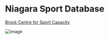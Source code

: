 # Niagara Sport Database

[Brock Centre for Sport Capacity](https://brocku.ca/applied-health-sciences/centre-for-sport-capacity/)

![image](https://user-images.githubusercontent.com/46492847/52574073-7bd99e00-2de9-11e9-9254-f16a9c04e1ca.png)
